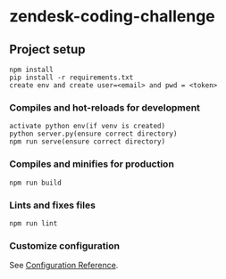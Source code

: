 # zendesk-coding-challenge

## Project setup
```
npm install
pip install -r requirements.txt
create env and create user=<email> and pwd = <token>
```

### Compiles and hot-reloads for development
```
activate python env(if venv is created)
python server.py(ensure correct directory)
npm run serve(ensure correct directory)
```

### Compiles and minifies for production
```
npm run build
```

### Lints and fixes files
```
npm run lint
```

### Customize configuration
See [Configuration Reference](https://cli.vuejs.org/config/).
